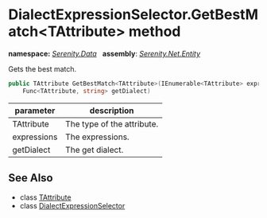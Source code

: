 # DialectExpressionSelector.GetBestMatch&lt;TAttribute&gt; method
**namespace:** *[Serenity.Data](../../README.md#serenity.data-namespace)*   **assembly**: *[Serenity.Net.Entity](../../README.md)*

Gets the best match.

```csharp
public TAttribute GetBestMatch<TAttribute>(IEnumerable<TAttribute> expressions, 
    Func<TAttribute, string> getDialect)
```

| parameter | description |
| --- | --- |
| TAttribute | The type of the attribute. |
| expressions | The expressions. |
| getDialect | The get dialect. |

## See Also

* class [TAttribute](../Serenity.Net.Entity/../DialectExpressionSelector.TAttribute.md)
* class [DialectExpressionSelector](../DialectExpressionSelector.md)